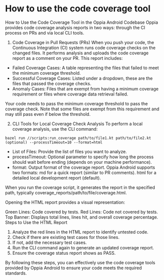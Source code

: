 # How to use the code coverage tool

How to Use the Code Coverage Tool in the Oppia Android Codebase
Oppia provides code coverage analysis reports in two ways: through the CI process on PRs and via local CLI tools.

1. Code Coverage in Pull Requests (PRs)
When you push your code, the Continuous Integration (CI) system runs code coverage checks on the changed files. It performs analysis and uploads the code coverage report as a comment on your PR. This report includes:

- Failed Coverage Cases: A table representing the files that failed to meet the minimum coverage threshold.
- Successful Coverage Cases: Listed under a dropdown, these are the files that passed the coverage checks.
- Anomaly Cases: Files that are exempt from having a minimum coverage requirement or files where coverage data retrieval failed.

Your code needs to pass the minimum coverage threshold to pass the coverage check. Note that some files are exempt from this requirement and may still pass even if below the threshold.

2. CLI Tools for Local Coverage Check Analysis
To perform a local coverage analysis, use the CLI command:

```
bazel run //scripts:run_coverage path/to/file1.kt path/to/file2.kt (optional) --processTimeout=10 --format=html

```

- List of Files: Provide the list of files you want to analyze.
- processTimeout: Optional parameter to specify how long the process should wait before ending (depends on your machine performance).
- format: Output format of the coverage report. Oppia Android supports two formats:
md for a quick report (similar to PR comments).
html for a detailed local development report (default).

When you run the coverage script, it generates the report in the specified path, typically coverage_reports/path/to/file/coverage.html.

Opening the HTML report provides a visual representation:

Green Lines: Code covered by tests.
Red Lines: Code not covered by tests.
Top Banner: Displays total lines, lines hit, and overall coverage percentage.
Steps to Use the HTML Report
1. Analyze the red lines in the HTML report to identify untested code.
2. Check if there are existing test cases for those lines. 
3. If not, add the necessary test cases.
4. Run the CLI command again to generate an updated coverage report.
5. Ensure the coverage status report shows as PASS.

By following these steps, you can effectively use the code coverage tools provided by Oppia Android to ensure your code meets the required standards.